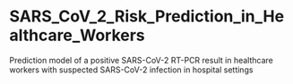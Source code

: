 # SARS_CoV_2_Risk_Prediction_in_Healthcare_Workers
Prediction model of a positive SARS-CoV-2 RT-PCR result in healthcare workers with suspected SARS-CoV-2 infection in hospital settings
